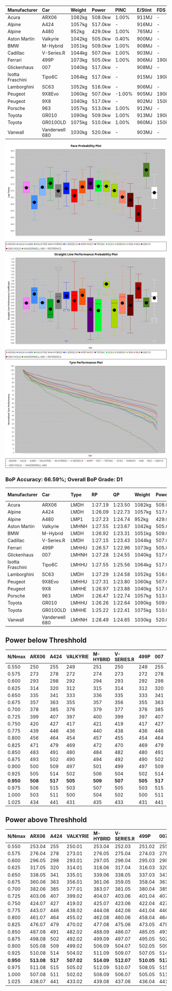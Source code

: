 | Manufacturer     | Car            | Weight | Power   | PINC    | E/Stint | FDS     |
|:-|:-|:-|:-|:-|:-|:-|
| Acura            | ARX06          | 1082kg | 508.0kw | 1.00%   | 911MJ   |    -    |
| Alpine           | A424           | 1057kg | 517.0kw |    -    | 916MJ   |    -    |
| Alpine           | A480           | 952kg  | 429.0kw | 1.00%   | 765MJ   |    -    |
| Aston Martin     | Valkyrie       | 1042kg | 505.0kw | 0.40%   | 900MJ   |    -    |
| BMW              | M-Hybrid       | 1051kg | 509.0kw | 1.00%   | 908MJ   |    -    |
| Cadillac         | V-Series.R     | 1044kg | 507.0kw | 1.00%   | 903MJ   |    -    |
| Ferrari          | 499P           | 1073kg | 505.0kw | 1.00%   | 906MJ   | 190kph  |
| Glickenhaus      | 007            | 1040kg | 517.0kw |    -    | 908MJ   |    -    |
| Isotta Fraschini | Tipo6C         | 1064kg | 517.0kw |    -    | 915MJ   | 190kph  |
| Lamborghini      | SC63           | 1052kg | 516.0kw |    -    | 906MJ   |    -    |
| Peugeot          | 9X8Evo         | 1060kg | 507.0kw | -1.00%  | 905MJ   | 190kph  |
| Peugeot          | 9X8            | 1040kg | 517.0kw |    -    | 902MJ   | 150kph  |
| Porsche          | 963            | 1057kg | 513.0kw | 1.00%   | 912MJ   |    -    |
| Toyota           | GR010          | 1090kg | 509.0kw | 1.00%   | 913MJ   | 190kph  |
| Toyota           | GR010OLD       | 1075kg | 510.0kw | 1.00%   | 960MJ   | 150kph  |
| Vanwall          | Vanderwell 680 | 1030kg | 520.0kw |    -    | 903MJ   |    -    |

![PACECHART](./IMG/ACOMETHOD.png)
![STRAIGHTLINEPERFORMANCECHART](./IMG/ACOMETHOD_sp.png)
![TYREPERFORMANCECHART](./IMG/ACOMETHOD_tw.png)

### BoP Accuracy: 66.59%; Overall BoP Grade: D1
| Manufacturer     | Car            | Type  | RP      | QP      | Weight | Power¹  | Threshhold | PINC    | Power²   | E/Stint | AVG Vmax  | FDS     | RDLC | L/Stint | BOP-Grade | Model Accuracy | Model Points | Match%  | SimDiff |
|:-|:-|:-|:-|:-|:-|:-|:-|:-|:-|:-|:-|:-|:-|:-|:-|:-|:-|:-|:-|
| Acura            | ARX06          | LMDH  | 1:27.19 | 1:23.50 | 1082kg | 508.0kw | 210.0kph   | 1.00%   | 513.10kw |  911MJ  | 269.72kph |    -    | 0.98 | 43      | +B1       | 100.00%        | 996          | 86.51%  | #       |
| Alpine           | A424           | LMDH  | 1:26.09 | 1:22.73 | 1057kg | 517.0kw | 210.0kph   |    -    | 517.00kw |  916MJ  | 276.87kph |    -    | 1.00 | 43      | -Ω1       | 97.47%         | 1810         | 47.75%  | #       |
| Alpine           | A480           | LMP1  | 1:27.23 | 1:24.74 |  952kg | 429.0kw | 210.0kph   | 1.00%   | 433.30kw |  765MJ  | 269.50kph |    -    | 0.98 | 40      | +B1       | 92.36%         | 1643         | 88.84%  | #       |
| Aston Martin     | Valkyrie       | LMHNH | 1:27.55 | 1:23.67 | 1042kg | 505.0kw | 210.0kph   | 0.40%   | 507.00kw |  900MJ  | 268.21kph |    -    | 1.03 | 43      | +E2       | 100.00%        | 466          | 54.41%  | #       |
| BMW              | M-Hybrid       | LMDH  | 1:26.92 | 1:23.31 | 1051kg | 509.0kw | 210.0kph   | 1.00%   | 514.10kw |  908MJ  | 272.73kph |    -    | 1.02 | 43      | ~A1       | 100.00%        | 3339         | 98.28%  | #       |
| Cadillac         | V-Series.R     | LMDH  | 1:27.15 | 1:23.43 | 1044kg | 507.0kw | 210.0kph   | 1.00%   | 512.10kw |  903MJ  | 273.55kph |    -    | 1.02 | 43      | +B1       | 99.00%         | 6039         | 85.44%  | #       |
| Ferrari          | 499P           | LMHHU | 1:26.57 | 1:22.96 | 1073kg | 505.0kw | 210.0kph   | 1.00%   | 510.10kw |  906MJ  | 271.10kph | 190kph  | 1.03 | 43      | -C1       | 99.56%         | 7418         | 77.30%  | #       |
| Glickenhaus      | 007            | LMHNH | 1:27.28 | 1:24.55 | 1040kg | 517.0kw | 210.0kph   |    -    | 517.00kw |  908MJ  | 275.84kph |    -    | 0.96 | 43      | +B2       | 93.90%         | 2170         | 80.71%  | #       |
| Isotta Fraschini | Tipo6C         | LMHHU | 1:27.55 | 1:25.56 | 1064kg | 517.0kw | 210.0kph   |    -    | 517.00kw |  915MJ  | 268.05kph | 190kph  | 1.06 | 43      | +Ω1       | 97.73%         | 129          | 42.75%  | #       |
| Lamborghini      | SC63           | LMDH  | 1:27.29 | 1:24.58 | 1052kg | 516.0kw | 210.0kph   |    -    | 516.00kw |  906MJ  | 267.92kph |    -    | 1.06 | 43      | +B2       | 100.00%        | 784          | 83.47%  | #       |
| Peugeot          | 9X8Evo         | LMHHU | 1:27.31 | 1:23.80 | 1060kg | 507.0kw | 210.0kph   | -1.00%  | 501.90kw |  905MJ  | 279.45kph | 190kph  | 0.99 | 43      | +B2       | 100.00%        | 1889         | 82.42%  | #       |
| Peugeot          | 9X8            | LMHHE | 1:26.97 | 1:23.88 | 1040kg | 517.0kw | 210.0kph   |    -    | 517.00kw |  902MJ  | 268.80kph | 150kph  | 1.04 | 43      | ~A1       | 99.16%         | 4816         | 100.00% | #       |
| Porsche          | 963            | LMDH  | 1:26.47 | 1:22.74 | 1057kg | 513.0kw | 210.0kph   | 1.00%   | 518.10kw |  912MJ  | 271.37kph |    -    | 1.01 | 43      | -D1       | 100.00%        | 14574        | 66.89%  | #       |
| Toyota           | GR010          | LMHHU | 1:26.26 | 1:22.64 | 1090kg | 509.0kw | 210.0kph   | 1.00%   | 514.10kw |  913MJ  | 268.44kph | 190kph  | 1.02 | 43      | -E1       | 97.78%         | 5323         | 58.56%  | #       |
| Toyota           | GR010OLD       | LMHHE | 1:25.22 | 1:22.41 | 1075kg | 510.0kw | 210.0kph   | 1.00%   | 515.10kw |  960MJ  | 277.06kph | 150kph  | 1.02 | 43      | -Ω2       | 94.52%         | 690          | -6.57%  | #       |
| Vanwall          | Vanderwell 680 | LMHNH | 1:28.49 | 1:24.65 | 1030kg | 520.0kw | 210.0kph   |    -    | 520.00kw |  903MJ  | 272.98kph |    -    | 1.02 | 43      | +Ω1       | 95.37%         | 639          | 18.74%  | #       |

## Power below Threshhold
| N/Nmax    | ARX06   | A424    | VALKYRIE | M-HYBRID | V-SERIES.R | 499P    | 007     | TIPO6C  | SC63    | 9X8EVO  | 9X8     | 963     | GR010   | GR010OLD | VANDERWELL 680 | ​     | RPM      | A480       |
|:-|:-|:-|:-|:-|:-|:-|:-|:-|:-|:-|:-|:-|:-|:-|:-|:-|:-|:-|
|  0.550    |  250    |  255    |  249     |  251     |  250       |  249    |  255    |  255    |  254    |  250    |  255    |  253    |  251    |  251     |  256           |  ​    |   --     |  0.00      |
|  0.575    |  273    |  278    |  272     |  274     |  273       |  272    |  278    |  278    |  277    |  273    |  278    |  276    |  274    |  274     |  279           |  ​    |   --     |  0.00      |
|  0.600    |  293    |  298    |  292     |  294     |  293       |  292    |  298    |  298    |  298    |  293    |  298    |  296    |  294    |  295     |  300           |  ​    |   --     |  0.00      |
|  0.625    |  314    |  320    |  312     |  315     |  314       |  312    |  320    |  320    |  319    |  314    |  320    |  317    |  315    |  316     |  322           |  ​    |   --     |  0.00      |
|  0.650    |  335    |  341    |  333     |  336     |  335       |  333    |  341    |  341    |  340    |  335    |  341    |  338    |  336    |  337     |  343           |  ​    |   --     |  0.00      |
|  0.675    |  357    |  363    |  355     |  357     |  356       |  355    |  363    |  363    |  362    |  356    |  363    |  360    |  357    |  358     |  365           |  ​    |   --     |  0.00      |
|  0.700    |  378    |  385    |  376     |  379     |  377       |  376    |  385    |  385    |  384    |  377    |  385    |  382    |  379    |  380     |  387           |  ​    |   --     |  0.00      |
|  0.725    |  399    |  407    |  397     |  400     |  399       |  397    |  407    |  407    |  406    |  399    |  407    |  403    |  400    |  401     |  409           |  ​    |   --     |  0.00      |
|  0.750    |  420    |  427    |  417     |  421     |  419       |  417    |  427    |  427    |  427    |  419    |  427    |  424    |  421    |  422     |  430           |  ​    |   --     |  0.00      |
|  0.775    |  439    |  446    |  436     |  440     |  438       |  436    |  446    |  446    |  446    |  438    |  446    |  443    |  440    |  441     |  449           |  ​    |  5000    |  253.55    |
|  0.800    |  456    |  464    |  454     |  457     |  455       |  454    |  464    |  464    |  463    |  455    |  464    |  461    |  457    |  458     |  467           |  ​    |  5500    |  299.65    |
|  0.825    |  471    |  479    |  469     |  472     |  470       |  469    |  479    |  479    |  478    |  470    |  479    |  476    |  472    |  473     |  482           |  ​    |  6000    |  334.73    |
|  0.850    |  483    |  491    |  480     |  484     |  482       |  480    |  491    |  491    |  490    |  482    |  491    |  487    |  484    |  485     |  494           |  ​    |  6500    |  377.83    |
|  0.875    |  493    |  502    |  490     |  494     |  492       |  490    |  502    |  502    |  501    |  492    |  502    |  498    |  494    |  495     |  505           |  ​    |  7000    |  421.92    |
|  0.900    |  500    |  509    |  497     |  501     |  499       |  497    |  509    |  509    |  508    |  499    |  509    |  505    |  501    |  502     |  512           |  ​    |  7500    |  432.95    |
|  0.925    |  505    |  514    |  502     |  506     |  504       |  502    |  514    |  514    |  513    |  504    |  514    |  510    |  506    |  507     |  517           |  ​    |  8000    |  428.94    |
| **0.950** | **508** | **517** | **505**  | **509**  | **507**    | **505** | **517** | **517** | **516** | **507** | **517** | **513** | **509** | **510**  | **520**        | **​** | **8500** | **431.94** |
|  0.975    |  506    |  515    |  503     |  507     |  505       |  503    |  515    |  515    |  514    |  505    |  515    |  511    |  507    |  508     |  518           |  ​    |  9000    |  215.47    |
|  1.000    |  503    |  511    |  500     |  504     |  502       |  500    |  511    |  511    |  510    |  502    |  511    |  507    |  504    |  505     |  514           |  ​    |   --     |  0.00      |
|  1.025    |  434    |  441    |  431     |  435     |  433       |  431    |  441    |  441    |  441    |  433    |  441    |  438    |  435    |  436     |  444           |  ​    |   --     |  0.00      |

## Power above Threshhold
| N/Nmax    | ARX06      | A424    | VALKYRIE   | M-HYBRID   | V-SERIES.R | 499P       | 007     | TIPO6C  | SC63    | 9X8EVO     | 9X8     | 963        | GR010      | GR010OLD   | VANDERWELL 680 | ​     | RPM      | A480       |
|:-|:-|:-|:-|:-|:-|:-|:-|:-|:-|:-|:-|:-|:-|:-|:-|:-|:-|:-|
|  0.550    |  253.04    |  255    |  250.01    |  253.04    |  252.03    |  251.02    |  255    |  255    |  254    |  247.46    |  255    |  255.06    |  253.04    |  254.05    |  256           |  ​    |   --     |  0.00      |
|  0.575    |  276.04    |  278    |  273.01    |  276.05    |  275.04    |  274.03    |  278    |  278    |  277    |  270.50    |  278    |  278.07    |  276.05    |  277.05    |  279           |  ​    |   --     |  0.00      |
|  0.600    |  296.05    |  298    |  293.01    |  297.05    |  296.04    |  295.03    |  298    |  298    |  298    |  290.54    |  298    |  299.08    |  297.05    |  297.06    |  300           |  ​    |   --     |  0.00      |
|  0.625    |  317.05    |  320    |  314.01    |  318.06    |  317.04    |  316.03    |  320    |  320    |  319    |  310.58    |  320    |  321.08    |  318.06    |  319.06    |  322           |  ​    |   --     |  0.00      |
|  0.650    |  338.05    |  341    |  335.01    |  339.06    |  338.05    |  337.03    |  341    |  341    |  340    |  331.61    |  341    |  342.09    |  339.06    |  340.07    |  343           |  ​    |   --     |  0.00      |
|  0.675    |  360.06    |  363    |  356.01    |  361.06    |  359.05    |  358.04    |  363    |  363    |  362    |  352.65    |  363    |  364.09    |  361.06    |  362.07    |  365           |  ​    |   --     |  0.00      |
|  0.700    |  382.06    |  385    |  377.01    |  383.07    |  381.05    |  380.04    |  385    |  385    |  384    |  373.69    |  385    |  386.10    |  383.07    |  383.07    |  387           |  ​    |   --     |  0.00      |
|  0.725    |  403.06    |  407    |  399.02    |  404.07    |  403.06    |  401.04    |  407    |  407    |  406    |  394.73    |  407    |  407.10    |  404.07    |  405.08    |  409           |  ​    |   --     |  0.00      |
|  0.750    |  424.07    |  427    |  419.02    |  425.07    |  423.06    |  422.04    |  427    |  427    |  427    |  414.77    |  427    |  428.11    |  425.07    |  426.08    |  430           |  ​    |   --     |  0.00      |
|  0.775    |  443.07    |  446    |  438.02    |  444.08    |  442.06    |  441.04    |  446    |  446    |  446    |  433.80    |  446    |  447.11    |  444.08    |  445.09    |  449           |  ​    |  5000    |  253.55    |
|  0.800    |  461.07    |  464    |  455.02    |  462.08    |  460.06    |  458.04    |  464    |  464    |  463    |  450.84    |  464    |  465.12    |  462.08    |  463.09    |  467           |  ​    |  5500    |  299.65    |
|  0.825    |  476.07    |  479    |  470.02    |  477.08    |  475.06    |  473.05    |  479    |  479    |  478    |  465.86    |  479    |  480.12    |  477.08    |  478.09    |  482           |  ​    |  6000    |  334.73    |
|  0.850    |  487.08    |  491    |  482.02    |  488.09    |  486.07    |  485.05    |  491    |  491    |  490    |  476.88    |  491    |  492.12    |  488.09    |  489.09    |  494           |  ​    |  6500    |  377.83    |
|  0.875    |  498.08    |  502    |  492.02    |  499.09    |  497.07    |  495.05    |  502    |  502    |  501    |  486.90    |  502    |  503.13    |  499.09    |  500.10    |  505           |  ​    |  7000    |  421.92    |
|  0.900    |  505.08    |  509    |  499.02    |  506.09    |  504.07    |  502.05    |  509    |  509    |  508    |  493.92    |  509    |  510.13    |  506.09    |  507.10    |  512           |  ​    |  7500    |  432.95    |
|  0.925    |  510.08    |  514    |  504.02    |  511.09    |  509.07    |  507.05    |  514    |  514    |  513    |  498.92    |  514    |  515.13    |  511.09    |  512.10    |  517           |  ​    |  8000    |  428.94    |
| **0.950** | **513.08** | **517** | **507.02** | **514.09** | **512.07** | **510.05** | **517** | **517** | **516** | **501.93** | **517** | **518.13** | **514.09** | **515.10** | **520**        | **​** | **8500** | **431.94** |
|  0.975    |  511.08    |  515    |  505.02    |  512.09    |  510.07    |  508.05    |  515    |  515    |  514    |  499.93    |  515    |  516.13    |  512.09    |  513.10    |  518           |  ​    |  9000    |  215.47    |
|  1.000    |  507.08    |  511    |  502.02    |  508.09    |  506.07    |  505.05    |  511    |  511    |  510    |  496.92    |  511    |  512.13    |  508.09    |  509.10    |  514           |  ​    |   --     |  0.00      |
|  1.025    |  438.07    |  441    |  433.02    |  439.08    |  437.06    |  436.04    |  441    |  441    |  441    |  428.79    |  441    |  442.11    |  439.08    |  440.09    |  444           |  ​    |   --     |  0.00      |
